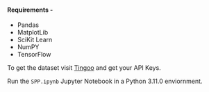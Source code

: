 #### Requirements - 
* Pandas
* MatplotLib
* SciKit Learn
* NumPY
* TensorFlow

To get the dataset visit [Tingoo](https://www.tiingo.com/) and get your API Keys.

Run the ``SPP.ipynb`` Jupyter Notebook in a Python 3.11.0 enviornment. 
